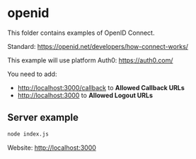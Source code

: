 # openid

This folder contains examples of OpenID Connect.

Standard: <https://openid.net/developers/how-connect-works/>

This example will use platform Auth0: <https://auth0.com/>

You need to add:

- <http://localhost:3000/callback> to **Allowed Callback URLs**
- <http://localhost:3000> to **Allowed Logout URLs**

## Server example

```bash
node index.js
```

Website: <http://localhost:3000>

